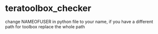# teratoolbox_checker
change NAMEOFUSER in python file to your name, if you have a different path for toolbox replace the whole path
